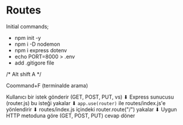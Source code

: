 # Routes

 Initial commands;
* npm init -y
* npm i -D nodemon
* npm i express dotenv
* echo PORT=8000 > .env
* add .gitigore file

/* Alt shift A */

Coommand+F (terminalde arama)



Kullanıcı bir istek gönderir (GET, POST, PUT, vs)
         ⬇
Express sunucusu (router.js) bu isteği yakalar
         ⬇
`app.use(router)` ile routes/index.js'e yönlendirir
         ⬇
routes/index.js içindeki router.route("/") yakalar
         ⬇
Uygun HTTP metoduna göre (GET, POST, PUT) cevap döner
